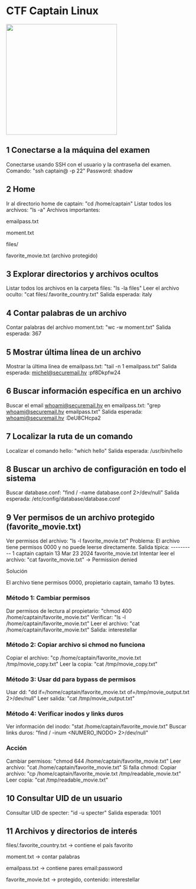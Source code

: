 # CTF Captain Linux
<img src="https://tacticalgearjunkie.com/cdn/shop/products/tacticalpenguinnewsticker-423371.jpg" width="300"/>

## 1 Conectarse a la máquina del examen

Conectarse usando SSH con el usuario y la contraseña del examen.
Comando: "ssh captain@<IP> -p 22"
Password: shadow

## 2 Home

Ir al directorio home de captain: "cd /home/captain"
Listar todos los archivos: "ls -a"
Archivos importantes:

emailpass.txt

moment.txt

files/

favorite_movie.txt (archivo protegido)

## 3 Explorar directorios y archivos ocultos

Listar todos los archivos en la carpeta files: "ls -la files"
Leer el archivo oculto: "cat files/.favorite_country.txt"
Salida esperada: italy

## 4 Contar palabras de un archivo

Contar palabras del archivo moment.txt: "wc -w moment.txt"
Salida esperada: 367

## 5 Mostrar última línea de un archivo

Mostrar la última línea de emailpass.txt: "tail -n 1 emailpass.txt"
Salida esperada: michel@securemail.hv
:pf8Dkpfw24

## 6 Buscar información específica en un archivo

Buscar el email whoami@securemail.hv
 en emailpass.txt: "grep whoami@securemail.hv
 emailpass.txt"
Salida esperada: whoami@securemail.hv
:DeU8CHcpa2

## 7 Localizar la ruta de un comando

Localizar el comando hello: "which hello"
Salida esperada: /usr/bin/hello

## 8 Buscar un archivo de configuración en todo el sistema

Buscar database.conf: "find / -name database.conf 2>/dev/null"
Salida esperada: /etc/config/database/database.conf

## 9 Ver permisos de un archivo protegido (favorite_movie.txt)

Ver permisos del archivo: "ls -l favorite_movie.txt"
Problema: El archivo tiene permisos 0000 y no puede leerse directamente.
Salida típica: ---------- 1 captain captain 13 Mar 23 2024 favorite_movie.txt
Intentar leer el archivo: "cat favorite_movie.txt" → Permission denied

Solución

El archivo tiene permisos 0000, propietario captain, tamaño 13 bytes.

### Método 1: Cambiar permisos
Dar permisos de lectura al propietario: "chmod 400 /home/captain/favorite_movie.txt"
Verificar: "ls -l /home/captain/favorite_movie.txt"
Leer el archivo: "cat /home/captain/favorite_movie.txt"
Salida: interestellar

### Método 2: Copiar archivo si chmod no funciona
Copiar el archivo: "cp /home/captain/favorite_movie.txt /tmp/movie_copy.txt"
Leer la copia: "cat /tmp/movie_copy.txt"

### Método 3: Usar dd para bypass de permisos
Usar dd: "dd if=/home/captain/favorite_movie.txt of=/tmp/movie_output.txt 2>/dev/null"
Leer salida: "cat /tmp/movie_output.txt"

### Método 4: Verificar inodos y links duros
Ver información del inodo: "stat /home/captain/favorite_movie.txt"
Buscar links duros: "find / -inum <NUMERO_INODO> 2>/dev/null"

### Acción
Cambiar permisos: "chmod 644 /home/captain/favorite_movie.txt"
Leer archivo: "cat /home/captain/favorite_movie.txt"
Si falla chmod:
Copiar archivo: "cp /home/captain/favorite_movie.txt /tmp/readable_movie.txt"
Leer copia: "cat /tmp/readable_movie.txt"

## 10 Consultar UID de un usuario

Consultar UID de specter: "id -u specter"
Salida esperada: 1001

## 11 Archivos y directorios de interés

files/.favorite_country.txt → contiene el país favorito

moment.txt → contar palabras

emailpass.txt → contiene pares email:password

favorite_movie.txt → protegido, contenido: interestellar

